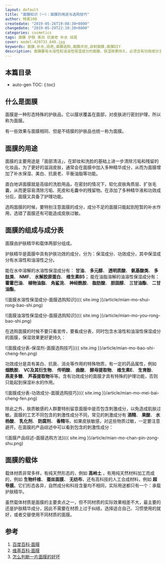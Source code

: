 ```yaml
---
layout: default
title: "面膜知识（一）：面膜的用途与选购技巧"
author: 特美100
createdate: "2019-05-26T19:08:30+0800"
changedate: "2019-05-29T22:10:20+0800"
categories: cosmetics
tags: 面膜 护肤 美白 抗衰老 补水 祛斑
cover: model-429733_640.jpg
keywords: 面膜,补水,祛疤,面膜选购,面膜评测,自制面膜,面膜DIY
description: 面膜要有水溶性和油溶性保湿成分的面膜，保湿效果持久，必须含有功效成分才有护理功能，成分不全的面膜只有短暂的补水作用。注意避免刺激性成分
---
```


## 本篇目录

* auto-gen TOC:
{:toc}

## 什么是面膜

面膜是一种形态特殊的护肤品，它以膜状覆盖在面部，对皮肤进行密封护理，所以称为面膜。

有一些效果与面膜相同、但是不结膜的护肤品也统一称为面膜。

## 面膜的用途

面膜的主要用途是「面部清洁」，在卸妆和洗脸的基础上进一步清除污垢和残留的化妆品，为了更好的滋润皮肤，通常会在面膜中加入多种精华成分，从而为面膜增加了补水保湿、美白、抗衰老、平衡油脂等功能。

直白地讲面膜就是高级的洗脸用品，在密封的情况下，软化皮肤角质层、扩张毛囊，从而更容易清除污垢、死皮和毛囊中的残留物。在添加了多种精华液和功效成分后，面膜又具备了护理功能。

选购面膜的时候，要特别注意面膜的成分，成分不足的面膜只能起到短暂的补水作用，选错了面膜还有可能造成皮肤过敏。

## 面膜的组成与成分表

面膜由护肤精华和载体两部分组成。

护肤精华是面膜中具有护肤功效的成分，分为：保湿成分、功效成分，其中保湿成分有水溶性和油溶性之分。

能在水中溶解的水溶性保湿成分有： **甘油**、 **多元醇**、 **透明质酸**、 **氨基酸类**、 **多肽类**、 **NMF**、 **水解胶原蛋白**、 **维生素B5**；
能在油脂溶解的油溶性保湿成分有： **霍霍巴油**、 **植物油脂**、 **角鲨浣**、 **神经酰胺**、 **脂肪酸**、 **胆固醇**、 **三甘油酯**、 **二甘油酯**。

![面膜水溶性保湿成分-面膜选购知识]({{ site.img }}/article/mian-mo-shui-rong-bao-shi.png)

![面膜油溶性保湿成分-面膜选购知识]({{ site.img }}/article/mian-mo-you-rong-bao-shi.png)

在选购面膜的时候不要只看宣传，要看成分表，同时包含水溶性和油溶性保湿成分的面膜，保湿效果更好更持久：

![面膜成分表-保湿剂-面膜选购技巧]({{ site.img }}/article/mian-mo-bao-shi-cheng-fen.png)

功效成分是具有美白、抗衰、消炎等作用的特殊物质，有一定的药品属性，例如 **烟酰胺**、 **VC及其衍生物**、 **传明酸**、 **曲酸**、 **酵母提取物**、 **维生素E**、 **生育酚**、 **燕麦多糖**、 **芦荟提取物**等等。含有功效成分的面膜才具有特殊的护理功能，否则只能起到保湿补水的作用。

![面膜成分表-功效成分-面膜选购技巧]({{ site.img }}/article/mian-mo-mei-bai-cheng-fen.png)

除此之外，肤质敏感的人群要特别留意面膜中是否包含刺激成分，以免造成肌肤过敏。面膜的工艺不同包含的刺激性成分不同，常见的刺激成分有 **酒精**、 **果酸**、 **水杨酸**、 **乳化剂**、 **防腐剂**、 **香精**等。如果皮肤敏感，对这些物质过敏，一定要注意避开。在面膜的产品综述中可以看到包含的刺激性成分：

![面膜产品综述-面膜选购方法]({{ site.img }}/article/mian-mo-chan-pin-zong-shu.png)

## 面膜的载体

载体材质非常多样，有纯天然形态的，例如 **高岭土** ，有用纯天然材料加工而成的，例如 **生物纤维**、 **蚕丝面膜**、 **无纺布**，还有高科技的人工合成材料，例如 **超导膜**。它们形态各异，自然成分和科技含量均不相同，实际用途都只有一个：承载护肤精华。

虽然载体材质是面膜的主要卖点之一，但不同材质的实际效果相差不大，最主要的还是护肤精华成分，因此不需要在材质上过于纠结，选择适合自己、习惯使用的就好，或者交替使用不同材质的面膜。

## 参考

1. [百度百科·面膜][1]
2. [维基百科·面膜][2]
3. [怎么判断一片面膜的好坏][3]

[1]: https://baike.baidu.com/item/%E9%9D%A2%E8%86%9C/371233?fr=aladdin "百度百科·面膜"
[2]: https://zh.wikipedia.org/wiki/%E9%9D%A2%E8%86%9C "维基百科·面膜"
[3]: https://zhuanlan.zhihu.com/p/51306039 "怎么判断一片面膜的好坏"
